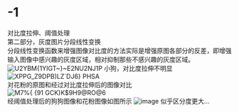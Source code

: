 # -1
对比度拉伸、阈值处理  
第二部分，灰度图片分段线性变换  
分段线性变换函数来增强图像对比度的方法实际是增强原图各部分的反差，即增强输入图像中感兴趣的灰度区域，相对抑制那些不感兴趣的灰度区域。  ![U2YBM{1YIGT~}~E2NU2NJ1P](https://user-images.githubusercontent.com/98206033/227700011-0a26cdf0-5f12-4c0b-ad84-144734b75729.png)
  小狗，对比度拉伸不明显![XPPG_Z9DPB)LZ`DJ6} PHSA](https://user-images.githubusercontent.com/98206033/227700039-4e0e43a3-1534-4b69-8b2c-3a1f43b6d651.png)  
  对花粉的原图和经过对比度拉伸后的图像对比
![M7%{ {91 GCK)K$9H9@RO@6](https://user-images.githubusercontent.com/98206033/227700082-8c91d76c-6389-477e-9091-81b2071a1ee7.png)  
经阈值处理后的狗狗图像和花粉图像如图所示  ![image](https://user-images.githubusercontent.com/98206033/227700254-afe0ddc4-52a9-4cb8-818a-0ef70fcaa605.png)
似乎区分度更大...
